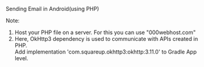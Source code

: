 Sending Email in Android(using PHP)

Note:
1. Host your PHP file on a server. For this you can use "000webhost.com"
2. Here, OkHttp3 dependency is used to communicate with APIs created in PHP.             
    Add implementation 'com.squareup.okhttp3:okhttp:3.11.0' to Gradle App level.
